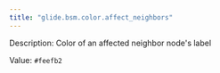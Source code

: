 ```yaml
---
title: "glide.bsm.color.affect_neighbors"
---
```


Description: Color of an affected neighbor node's label

Value: `#feefb2`